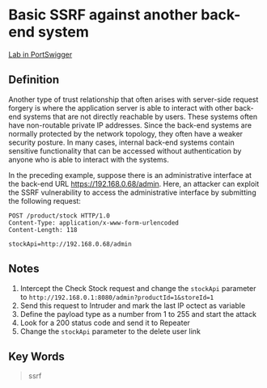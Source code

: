 # Basic SSRF against another back-end system

[Lab in PortSwigger](https://portswigger.net/web-security/ssrf/lab-basic-ssrf-against-backend-system)

## Definition
Another type of trust relationship that often arises with server-side request forgery is where the application server is able to interact with other back-end systems that are not directly reachable by users. These systems often have non-routable private IP addresses. Since the back-end systems are normally protected by the network topology, they often have a weaker security posture. In many cases, internal back-end systems contain sensitive functionality that can be accessed without authentication by anyone who is able to interact with the systems.

In the preceding example, suppose there is an administrative interface at the back-end URL https://192.168.0.68/admin. Here, an attacker can exploit the SSRF vulnerability to access the administrative interface by submitting the following request:

```http
POST /product/stock HTTP/1.0
Content-Type: application/x-www-form-urlencoded
Content-Length: 118

stockApi=http://192.168.0.68/admin
```

## Notes
1. Intercept the Check Stock request and change the `stockApi` parameter to `http://192.168.0.1:8080/admin?productId=1&storeId=1`
2. Send this request to Intruder and mark the last IP octect as variable
3. Define the payload type as a number from 1 to 255 and start the attack
4. Look for a 200 status code and send it to Repeater
5. Change the `stockApi` parameter to the delete user link

## Key Words
> ssrf